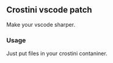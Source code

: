## Crostini vscode patch
Make your vscode sharper.

### Usage
Just put files in your crostini contaniner.